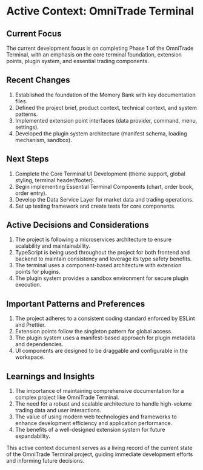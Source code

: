 # Active Context: OmniTrade Terminal

## Current Focus
The current development focus is on completing Phase 1 of the OmniTrade Terminal, with an emphasis on the core terminal foundation, extension points, plugin system, and essential trading components.

## Recent Changes
1. Established the foundation of the Memory Bank with key documentation files.
2. Defined the project brief, product context, technical context, and system patterns.
3. Implemented extension point interfaces (data provider, command, menu, settings).
4. Developed the plugin system architecture (manifest schema, loading mechanism, sandbox).

## Next Steps
1. Complete the Core Terminal UI Development (theme support, global styling, terminal header/footer).
2. Begin implementing Essential Terminal Components (chart, order book, order entry).
3. Develop the Data Service Layer for market data and trading operations.
4. Set up testing framework and create tests for core components.

## Active Decisions and Considerations
1. The project is following a microservices architecture to ensure scalability and maintainability.
2. TypeScript is being used throughout the project for both frontend and backend to maintain consistency and leverage its type safety benefits.
3. The terminal uses a component-based architecture with extension points for plugins.
4. The plugin system provides a sandbox environment for secure plugin execution.

## Important Patterns and Preferences
1. The project adheres to a consistent coding standard enforced by ESLint and Prettier.
2. Extension points follow the singleton pattern for global access.
3. The plugin system uses a manifest-based approach for plugin metadata and dependencies.
4. UI components are designed to be draggable and configurable in the workspace.

## Learnings and Insights
1. The importance of maintaining comprehensive documentation for a complex project like OmniTrade Terminal.
2. The need for a robust and scalable architecture to handle high-volume trading data and user interactions.
3. The value of using modern web technologies and frameworks to enhance development efficiency and application performance.
4. The benefits of a well-designed extension system for future expandability.

This active context document serves as a living record of the current state of the OmniTrade Terminal project, guiding immediate development efforts and informing future decisions.
